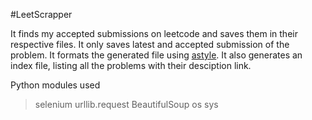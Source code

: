 #LeetScrapper

It finds my accepted submissions on leetcode and saves them in their respective files. It only saves latest and accepted submission of the problem.
It formats the generated file using [astyle](http://astyle.sourceforge.net/).
It also generates an index file, listing all the problems with their desciption link.

Python modules used
>selenium
>urllib.request
>BeautifulSoup
>os
>sys
